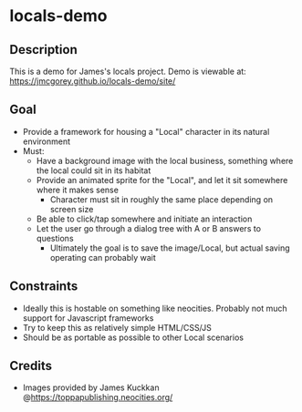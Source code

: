 # locals-demo

## Description

This is a demo for James's locals project.  Demo is viewable at: https://jmcgorey.github.io/locals-demo/site/

## Goal

-   Provide a framework for housing a "Local" character in its natural environment
-   Must:
    -   Have a background image with the local business, something where the local could sit in its habitat
    -   Provide an animated sprite for the "Local", and let it sit somewhere where it makes sense
        -   Character must sit in roughly the same place depending on screen size
    -   Be able to click/tap somewhere and initiate an interaction
    -   Let the user go through a dialog tree with A or B answers to questions
        -   Ultimately the goal is to save the image/Local, but actual saving operating can probably wait

## Constraints

- Ideally this is hostable on something like neocities.  Probably not much support for Javascript frameworks
- Try to keep this as relatively simple HTML/CSS/JS
- Should be as portable as possible to other Local scenarios


## Credits

-   Images provided by James Kuckkan @https://toppapublishing.neocities.org/
